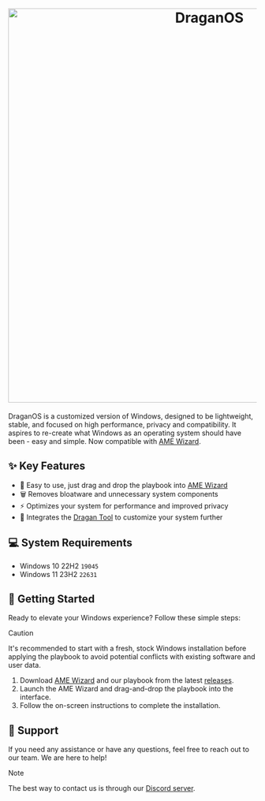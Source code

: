 <h1 align="center">
  <img src="https://github.com/DraganOS-playbook/.github/blob/main/profile/dragan-dark.png" alt="DraganOS" width="800"></a>
</h1>

<div align="center">
</div>

DraganOS is a customized version of Windows, designed to be lightweight, stable, and focused on high performance, privacy and compatibility. It aspires to re-create what Windows as an operating system should have been - easy and simple. Now compatible with [AME Wizard](https://ameliorated.io).

## ✨ Key Features

- 🎯 Easy to use, just drag and drop the playbook into [AME Wizard](https://ameliorated.io)
- 🗑 Removes bloatware and unnecessary system components
- ⚡ Optimizes your system for performance and improved privacy
- 🔧 Integrates the [Dragan Tool](https://github.com/draganos-playbook/dragan-tool) to customize your system further

## 💻 System Requirements
- Windows 10 22H2 `19045`
- Windows 11 23H2 `22631`

## 🚀 Getting Started

Ready to elevate your Windows experience? Follow these simple steps:

> [!CAUTION]
> It's recommended to start with a fresh, stock Windows installation before applying the playbook to avoid potential conflicts with existing software and user data.

1. Download [AME Wizard](https://ameliorated.io) and our playbook from the latest [releases](https://github.com/draganos-playbook/playbook/releases).
2. Launch the AME Wizard and drag-and-drop the playbook into the interface.
3. Follow the on-screen instructions to complete the installation.

## 🤝 Support

If you need any assistance or have any questions, feel free to reach out to our team. We are here to help!

> [!NOTE]
> The best way to contact us is through our [Discord server](https://dsc.gg/draganos).

